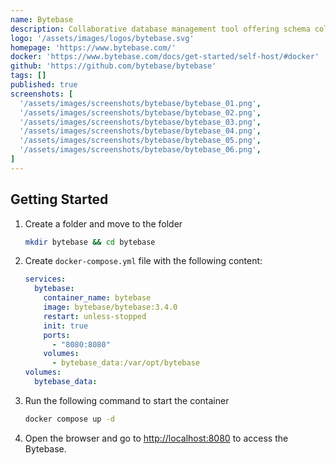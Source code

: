 ```yaml
---
name: Bytebase
description: Collaborative database management tool offering schema collaboration, version control, and an embedded SQL Editor with access control. 
logo: '/assets/images/logos/bytebase.svg'
homepage: 'https://www.bytebase.com/'
docker: 'https://www.bytebase.com/docs/get-started/self-host/#docker'
github: 'https://github.com/bytebase/bytebase'
tags: []
published: true
screenshots: [
  '/assets/images/screenshots/bytebase/bytebase_01.png',
  '/assets/images/screenshots/bytebase/bytebase_02.png',
  '/assets/images/screenshots/bytebase/bytebase_03.png',
  '/assets/images/screenshots/bytebase/bytebase_04.png',
  '/assets/images/screenshots/bytebase/bytebase_05.png',
  '/assets/images/screenshots/bytebase/bytebase_06.png',
]
---
```


## Getting Started

1. Create a folder and move to the folder
    ```bash
    mkdir bytebase && cd bytebase
    ```
2. Create `docker-compose.yml` file with the following content:
    ```yaml [docker-compose.yml]
    services:
      bytebase:
        container_name: bytebase
        image: bytebase/bytebase:3.4.0
        restart: unless-stopped
        init: true
        ports:
          - "8080:8080"
        volumes:
          - bytebase_data:/var/opt/bytebase
    volumes:
      bytebase_data:
    ```
3. Run the following command to start the container
    ```bash
    docker compose up -d
    ```
4. Open the browser and go to [http://localhost:8080](http://localhost:8080) to access the Bytebase.

